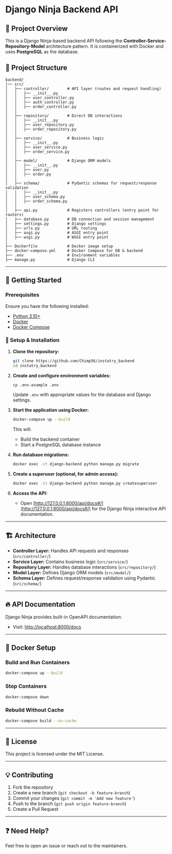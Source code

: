 # Django Ninja Backend API

## 📌 Project Overview
This is a Django Ninja-based backend API following the **Controller-Service-Repository-Model** architecture pattern. It is containerized with Docker and uses **PostgreSQL** as the database.

## 📂 Project Structure
```
backend/
│── src/
│   ├── controller/        # API layer (routes and request handling)
│   │   ├── __init__.py
│   │   ├── user_controller.py
│   │   ├── auth_controller.py
│   │   ├── order_controller.py
│   │
│   ├── repository/        # Direct DB interactions
│   │   ├── __init__.py
│   │   ├── user_repository.py
│   │   ├── order_repository.py
│   │
│   ├── service/           # Business logic
│   │   ├── __init__.py
│   │   ├── user_service.py
│   │   ├── order_service.py
│   │
│   ├── model/             # Django ORM models
│   │   ├── __init__.py
│   │   ├── user.py
│   │   ├── order.py
│   │
│   ├── schema/            # Pydantic schemas for request/response validation
│   │   ├── __init__.py
│   │   ├── user_schema.py
│   │   ├── order_schema.py
│   │
│   ├── api.py             # Registers controllers (entry point for routers)
│   ├── database.py        # DB connection and session management
│   ├── settings.py        # Django settings
│   ├── urls.py            # URL routing
│   ├── asgi.py            # ASGI entry point
│   ├── wsgi.py            # WSGI entry point
│
├── Dockerfile             # Docker image setup
├── docker-compose.yml     # Docker Compose for DB & backend
├── .env                   # Environment variables
├── manage.py              # Django CLI
```

---

## 🚀 Getting Started
### Prerequisites
Ensure you have the following installed:
- [Python 3.10+](https://www.python.org/downloads/)
- [Docker](https://www.docker.com/)
- [Docker Compose](https://docs.docker.com/compose/)

### 🔧 Setup & Installation
1. **Clone the repository:**
   ```sh
   git clone https://github.com/Chimp56/instatry_backend
   cd instatry_backend
   ```

2. **Create and configure environment variables:**
   ```sh
   cp .env.example .env
   ```
   Update `.env` with appropriate values for the database and Django settings.

3. **Start the application using Docker:**
   ```sh
   docker-compose up --build
   ```
   This will:
   - Build the backend container
   - Start a PostgreSQL database instance

4. **Run database migrations:**
   ```sh
   docker exec -it django-backend python manage.py migrate
   ```

5. **Create a superuser (optional, for admin access):**
   ```sh
   docker exec -it django-backend python manage.py createsuperuser
   ```

6. **Access the API:**
   - Open [http://127.0.0.1:8000/api/docs#/](http://127.0.0.1:8000/api/docs#/) for the Django Ninja interactive API documentation.

---

## 🏗️ Architecture
- **Controller Layer:** Handles API requests and responses (`src/controller/`)
- **Service Layer:** Contains business logic (`src/service/`)
- **Repository Layer:** Handles database interactions (`src/repository/`)
- **Model Layer:** Defines Django ORM models (`src/model/`)
- **Schema Layer:** Defines request/response validation using Pydantic (`src/schema/`)

---

## 🔥 API Documentation
Django Ninja provides built-in OpenAPI documentation:
- Visit: [http://localhost:8000/docs](http://localhost:8000/docs)

---

## 🐳 Docker Setup
### **Build and Run Containers**
```sh
docker-compose up --build
```

### **Stop Containers**
```sh
docker-compose down
```

### **Rebuild Without Cache**
```sh
docker-compose build --no-cache
```

---

## 📜 License
This project is licensed under the MIT License.

---

## 💡 Contributing
1. Fork the repository
2. Create a new branch (`git checkout -b feature-branch`)
3. Commit your changes (`git commit -m 'Add new feature'`)
4. Push to the branch (`git push origin feature-branch`)
5. Create a Pull Request

---

## ❓ Need Help?
Feel free to open an issue or reach out to the maintainers.

